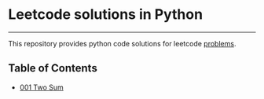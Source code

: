 # Leetcode solutions in Python
------------------------------
This repository provides python code solutions for leetcode [problems](https://leetcode.com/problemset/all/).

## Table of Contents
* [001 Two Sum](https://github.com/ipudu/leetcode-solutions/blob/master/solutions/001_two-sum.py)